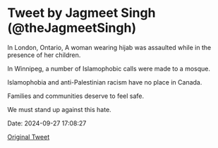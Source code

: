 # Tweet by Jagmeet Singh (@theJagmeetSingh)

In London, Ontario, A woman wearing hijab was assaulted while in the presence of her children.

In Winnipeg, a number of Islamophobic calls were made to a mosque.

Islamophobia and anti-Palestinian racism have no place in Canada.

Families and communities deserve to feel safe.

We must stand up against this hate.

Date: 2024-09-27 17:08:27

[Original Tweet](https://x.com/theJagmeetSingh/status/1839713728805138688)
